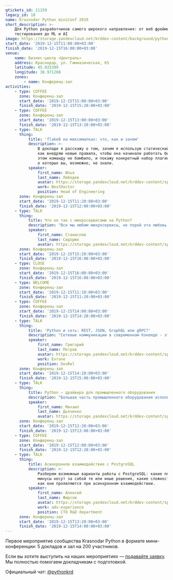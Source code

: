 ```yaml
---
qtickets_id: 11159
legacy_id: 18
name: Krasnodar Python miniConf 2019
short_description: >-
    Для Python разработчиков самого широкого направления: от веб фреймворков и
    тестирования до ML и AI
image: https://storage.yandexcloud.net/krddev-content/background/python.jpg
start_date: '2019-12-15T11:00:00+03:00'
finish_date: '2019-12-15T16:00:00+03:00'
venue:
    name: Бизнес-центр «Централь»
    address: Краснодар, ул. Гимназическая, 65
    latitude: 45.025399
    longitude: 38.971208
    zones:
        - name: Конференц-зал
activities:
    - type: COFFEE
      zone: Конференц-зал
      start_date: '2019-12-15T15:00:00+03:00'
      finish_date: '2019-12-15T15:20:00+03:00'
    - type: COFFEE
      zone: Конференц-зал
      start_date: '2019-12-15T13:00:00+03:00'
      finish_date: '2019-12-15T13:20:00+03:00'
    - type: TALK
      thing:
          title: 'flake8 на максималках: что, как и зачем'
          description: >-
              В докладе я расскажу о том, зачем я использую статический анализ кода,
              как внедряю новые правила, чтобы она начинали работать быстро, но при
              этом команду не бомбило, и покажу конкретный набор плагинов для flake8,
              о которых вы, возможно, не знали.
          speaker:
              first_name: Илья
              last_name: Лебедев
              avatar: https://storage.yandexcloud.net/krddev-content/speakers/ilya-lebedev.jpg
              work: BestDoctor
              position: Head of Engineering
      zone: Конференц-зал
      start_date: '2019-12-15T11:20:00+03:00'
      finish_date: '2019-12-15T12:00:00+03:00'
    - type: TALK
      thing:
          title: Что не так с микросервисами на Python?
          description: "Все мы любим микросервисы, но порой эта любовь несёт лишь боль и разочарование.\r\n\r\nВ докладе Станислав расскажет о своих поисках серебряной пули при переходе к микросервисной архитектуре, проблеме выбора в Python и чем всё это закончилось."
          speaker:
              first_name: Станислав
              last_name: Сидорюк
              avatar: https://storage.yandexcloud.net/krddev-content/speakers/stas-sidorchuk.jpg
      zone: Конференц-зал
      start_date: '2019-12-15T15:20:00+03:00'
      finish_date: '2019-12-15T16:00:00+03:00'
    - type: CLOSE
      zone: Конференц-зал
      start_date: '2019-12-15T16:00:00+03:00'
      finish_date: '2019-12-15T16:00:00+03:00'
    - type: WELCOME
      zone: Конференц-зал
      start_date: '2019-12-15T11:10:00+03:00'
      finish_date: '2019-12-15T11:20:00+03:00'
    - type: COFFEE
      zone: Конференц-зал
      start_date: '2019-12-15T14:00:00+03:00'
      finish_date: '2019-12-15T14:20:00+03:00'
    - type: TALK
      thing:
          title: 'Python и сеть: REST, JSON, GraphQL или gRPC?'
          description: "Сетевые коммуникации в современном бэкенде - это множество конкурирующих протоколов, стандартов и подходов. У нас есть \"REST\", который каждый разработчик реализует по-своему, есть пересекающиеся JSON Schema и Open API, есть JSON API, GraphQL, gRPC и много чего еще.\r\n\r\nБольшинство Python приложений начинает свое сетевое общение с REST.  \r\nПо мере развития разработчику приходится отвечать на мелкие, но важные вопросы: как передавать дату и время, большие объемы данных, обеспечивать авторизацию и так далее.\r\n\r\nВ докладе я расскажу про современные подходы коммуникаций Python backend приложений друг с другом и фронтендом, с какими сложностями мы боремся и что сейчас считается Pythonic."
          speaker:
              first_name: Григорий
              last_name: Петров
              avatar: https://storage.yandexcloud.net/krddev-content/speakers/grisha-petrov.jpg
              work: Evrone
              position: DevRel
      zone: Конференц-зал
      start_date: '2019-12-15T14:20:00+03:00'
      finish_date: '2019-12-15T15:00:00+03:00'
    - type: TALK
      thing:
          title: Python — драйвера для промышленного оборудования
          description: "Большая часть промышленного оборудования использует интерфейсы RS-232 и RS-485.\r\n\r\nВ докладе расскажу о них, как с ними работать и создавать драйвера на python.  \r\nРазберем физический уровень обмена данными с устройствами.  \r\nС какими сложностями сталкивался при разработке драйверов и как их решал."
          speaker:
              first_name: Михаил
              last_name: Дьяченко
              avatar: https://storage.yandexcloud.net/krddev-content/speakers/mick-diyachenko.jpg
      zone: Конференц-зал
      start_date: '2019-12-15T12:20:00+03:00'
      finish_date: '2019-12-15T13:00:00+03:00'
    - type: COFFEE
      zone: Конференц-зал
      start_date: '2019-12-15T12:00:00+03:00'
      finish_date: '2019-12-15T12:20:00+03:00'
    - type: TALK
      thing:
          title: Асинхронное взаимодействие с PostgreSQL
          description: >-
              Разберем возможные варианты работы с PostgreSQL: какие плюсы и какие
              минусы несут за собой те или иные решения, какие сложности вносят ORM и
              как они проявляются при асинхронном взаимодействии.
          speaker:
              first_name: Алексей
              last_name: Фирсов
              avatar: https://storage.yandexcloud.net/krddev-content/speakers/aleks-firsov.jpg
              work: adv-experience
              position: CTO R&D department
      zone: Конференц-зал
      start_date: '2019-12-15T13:20:00+03:00'
      finish_date: '2019-12-15T14:00:00+03:00'
---
```


Первое мероприятие сообщества Krasnodar Python в формате мини-конференции: 5 докладов и зал на 200 участников.

Если вы хотите выступить на наших мероприятиях — [подавайте заявку](https://krd.dev/cfp). Мы полностью помогаем докладчикам с подготовкой.

Официальный чат: [@pythonkrd](https://t.me/pythonkrd)
